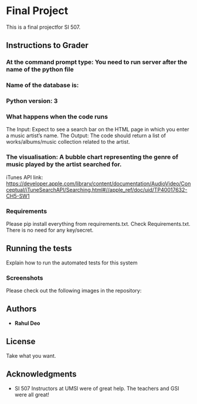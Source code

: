 # Final Project

This is a final projectfor SI 507.

## Instructions to Grader

### At the command prompt type: You need to run server after the name of the python file
### Name of the database is:


### Python version: 3


### What happens when the code runs
The Input: Expect to see a search bar on the HTML page in which you enter a music artist’s name.
The Output: The code should return a list of works/albums/music collection related to the artist.
### The visualisation: A bubble chart representing the genre of music played by the artist searched for.
iTunes API link:  https://developer.apple.com/library/content/documentation/AudioVideo/Conceptual/iTuneSearchAPI/Searching.html#//apple_ref/doc/uid/TP40017632-CH5-SW1

### Requirements

Please pip install everything from requirements.txt. Check Requirements.txt.
There is no need for any key/secret.


## Running the tests

Explain how to run the automated tests for this system

### Screenshots

Please check out the following images in the repository:

## Authors

* **Rahul Deo**

## License

Take what you want.

## Acknowledgments

* SI 507 Instructors at UMSI were of great help. The teachers and GSI were all great!












